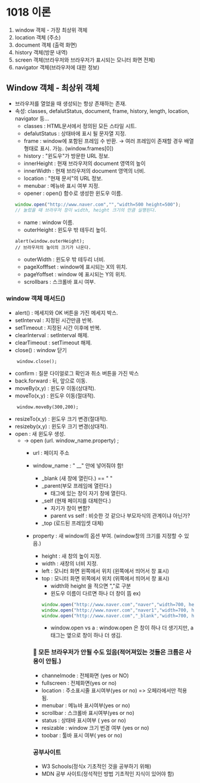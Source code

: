 # 1018 이론
1. window 객체 - 가장 최상위 객체
2. location 객체 (주소)
3. document 객체 (출력 화면)
4. history 객체(방문 내역)
5. screen 객체(브라우저와 브라우저가 표시되는 모니터 화면 전체)
6. navigator 객체(브라우저에 대한 정보)

## Window 객체 - 최상위 객체
- 브라우저를 열었을 때 생성되는 항상 존재하는 존재.
- 속성: classes, defalutStatus, document, frame, history, length, location, navigator 등...
    - classes  : HTML문서에서 정의된 모든 스타일 시트.
    - defalutStatus : 상태바에 표시 될 문자열 지정. 
    - frame : window에 포함된 프레임 수 반환. → 여러 프레임이 존재할 경우 배열 형태로 표시. 가능. (window.frames[0])
    - history : "윈도우"가 방문한 URL 정보.
    - innerHeight : 현재 브라우저의  document 영역의 높이
    - innerWidth : 현재 브라우저의 document 영역의 너비.
    - location : "현재 문서"의 URL 정보.
    - menubar : 메뉴바 표시 여부 지정.
    - opener : open() 함수로 생성한 윈도우 이름.
    ``` Javascript
    window.open("http://www.naver.com","","width=500 height=500");
    // 눌렀을 때 브라우저 창이 width, height 크기의 만큼 실행된다.
    ```
    - name : window 이름.
    - outerHeight : 윈도우 밖 테두리 높이.
    ```Javascipt
    alert(window.outerHeight); 
    // 브라우저의 높이의 크기가 나온다.
    ```
    - outerWidth : 윈도우 밖 테두리 너비.
    - pageXofffset : window에 표시되는 X의 위치.
    - pageYoffset : window 에 표시되는 Y의 위치.
    - scrollbars : 스크롤바 표시 여부.

### window 객체 매서드() 
- alert() : 메세지와  OK 버튼을 가진 메세지 박스.
- setInterval : 지정된 시간만큼 반복.
- setTimeout : 지정된 시간 이후에 반복.
- clearInterval : setInterval 해제.
- clearTimeout : setTimeout 해제.
- close() : window 닫기
```Javascipt
    window.close();
````
- confirm : 질문 다이얼로그 확인과 취소 버튼을 가진 박스
- back.forward : 뒤, 앞으로 이동.
-  moveBy(x,y) : 윈도우 이동(상대적).
- moveTo(x,y) : 윈도우 이동(절대적).
```Javascipt
    window.moveBy(300,200);
```
- resizeTo(x,y) : 윈도우 크기 변경(절대적).
- resizeby(x,y) : 윈도우 크기 변경(상대적).
- open : 새 윈도우 생성. 
    + → open (url. window_name.property) ;
        * url : 페이지 주소
        * window_name : " __" 안에 넣어줘야 함!
            * _blank (새 창에 열린다.) == " "
            * _parent(부모 프레임에 열린다.) 
                * 태그에 있는 창이 자기 창에 열린다.
            * _self (현재 페이지를 대체한다.)
                * 자기가 창이 변함?
                * parent vs self : 비슷한 것 같으나 부모자식의 관계이냐 아닌가?
            * _top (로드된 프레임셋 대체)
        * property : 새 window의 옵션 부여. (window창의 크기를 지정할 수 있음.)
            * height : 새 창의 높이 지정.
            * width : 새창의 너비 지정.
            * left : 모니터 화면 왼쪽에서 위치 (왼쪽에서 띄어서 창 표시)
            * top : 모니터 화면 위쪽에서 위치 (위쪽에서 띄어서 창 표시)
                * width와 height 을 적으면 ","로 구분
                * 윈도우 이름이 다르면 하나 더 창이 뜸 
                ex) 
                ```javascript
                window.open("http://www.naver.com","naver","width=700, height=500");
                window.open("http://www.naver.com","naver1","width=700, height=500");
                window.open("http://www.naver.com","_blank","width=700, height=500");
                ```
                + window.open vs a : window.open 은 창이 하나 더 생기지만, a 태그는 옆으로 창이 하나 더 생김.
           ### 🥟 모든 브라우저가 안될 수도 있음(적어져있는 것들은 크름은 사용이 안됨.)
            + channelmode : 전체화면 (yes or NO) 
            + fullscreen : 전체화면(yes or no)
            + location : 주소표시줄 표시여부(yes or no) => 오페라에서만 적용 됨.
            + menubar : 메뉴바 표시여부(yes or no) 
            + scrollbar : 스크롤바 표시여부(yes or no)
            + status : 상태바 표시여부 ( yes or no)
            + resizable : window 크기 번경 여부 (yes or no)
            + toobar : 툴바 표시 여부( yes or no)

            ### 공부사이트
            * W3 Schools(정식x 기초적인 것을 공부하기 위해)
            * MDN 공부 사이트(정석적인 방법 기초적인 지식이 있어야 함)